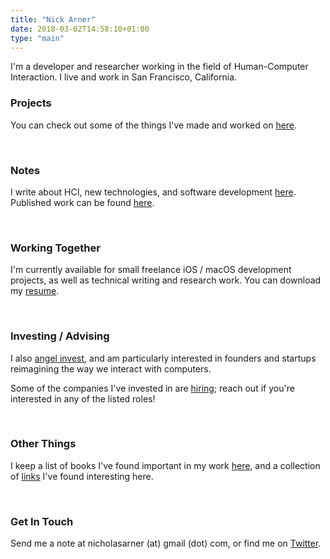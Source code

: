 ```yaml
---
title: "Nick Arner"
date: 2018-03-02T14:58:10+01:00
type: "main"
---
```




I'm a developer and researcher working in the field of Human-Computer Interaction.  I live and work in San Francisco, California. 

### Projects

You can check out some of the things I've made and worked on [here](/projects_and_work/projects/). 

&nbsp;


### Notes

I write about HCI, new technologies, and software development [here](/notes/).
Published work can be found [here](/publications/publications/).

&nbsp;

### Working Together

I'm currently available for small freelance iOS / macOS development projects, as well as technical writing and research work. You can download my [resume](NFA-Resume.pdf). 

&nbsp;

### Investing / Advising

I also [angel invest](investing/), and am particularly interested in founders and startups reimagining the way we interact with computers. 

Some of the companies I've invested in are [hiring](https://narner.notion.site/Nick-Arner-s-Job-Board-270bf00c8f67410881a29a2c6242ff17); reach out if you're interested in any of the listed roles!

&nbsp;

### Other Things

I keep a list of books I've found important in my work [here](books/), and a collection of [links](links/) I've found interesting here. 

&nbsp;


### Get In Touch

Send me a note at nicholasarner (at) gmail (dot) com, or find me on [Twitter](https://twitter.com/nickarner).

